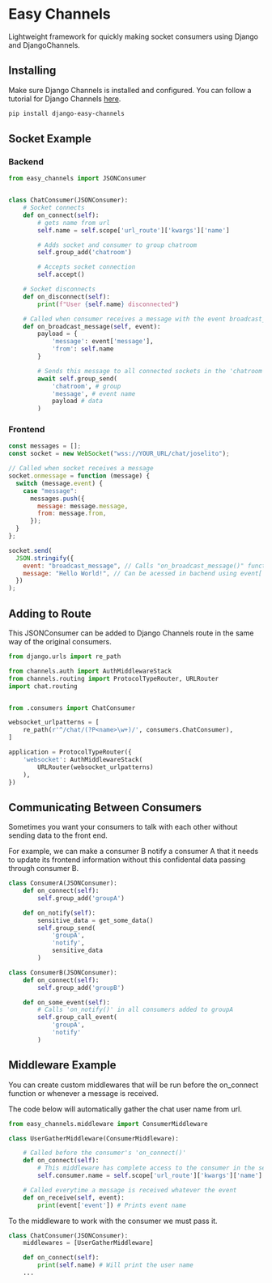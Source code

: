 # Easy Channels

Lightweight framework for quickly making socket consumers using Django and DjangoChannels.

## Installing

Make sure Django Channels is installed and configured.
You can follow a tutorial for Django Channels <a href="https://channels.readthedocs.io/en/latest/tutorial/part_1.html">here</a>.

```bash
pip install django-easy-channels
```

## Socket Example

### Backend

```python
from easy_channels import JSONConsumer


class ChatConsumer(JSONConsumer):
    # Socket connects
    def on_connect(self):
        # gets name from url
        self.name = self.scope['url_route']['kwargs']['name']

        # Adds socket and consumer to group chatroom
        self.group_add('chatroom')

        # Accepts socket connection
        self.accept()

    # Socket disconnects
    def on_disconnect(self):
        print(f"User {self.name} disconnected")

    # Called when consumer receives a message with the event broadcast_message
    def on_broadcast_message(self, event):
        payload = {
            'message': event['message'],
            'from': self.name
        }

        # Sends this message to all connected sockets in the 'chatroom' group (not consumers)
        await self.group_send(
            'chatroom', # group
            'message', # event name
            payload # data
        )
```

### Frontend

```js
const messages = [];
const socket = new WebSocket("wss://YOUR_URL/chat/joselito");

// Called when socket receives a message
socket.onmessage = function (message) {
  switch (message.event) {
    case "message":
      messages.push({
        message: message.message,
        from: message.from,
      });
  }
};

socket.send(
  JSON.stringify({
    event: "broadcast_message", // Calls "on_broadcast_message()" function in consumer
    message: "Hello World!", // Can be acessed in bachend using event['message']
  })
);
```

## Adding to Route

This JSONConsumer can be added to Django Channels route in the same way of the original consumers.

```python
from django.urls import re_path

from channels.auth import AuthMiddlewareStack
from channels.routing import ProtocolTypeRouter, URLRouter
import chat.routing


from .consumers import ChatConsumer

websocket_urlpatterns = [
    re_path(r'^/chat/(?P<name>\w+)/', consumers.ChatConsumer),
]

application = ProtocolTypeRouter({
    'websocket': AuthMiddlewareStack(
        URLRouter(websocket_urlpatterns)
    ),
})

```

## Communicating Between Consumers

Sometimes you want your consumers to talk with each other without sending data to the front end.

For example, we can make a consumer B notify a consumer A that it needs to update its frontend information without this confidental data passing through consumer B.

```python
class ConsumerA(JSONConsumer):
    def on_connect(self):
        self.group_add('groupA')

    def on_notify(self):
        sensitive_data = get_some_data()
        self.group_send(
            'groupA',
            'notify',
            sensitive_data
        )

class ConsumerB(JSONConsumer):
    def on_connect(self):
        self.group_add('groupB')

    def on_some_event(self):
        # Calls 'on_notify()' in all consumers added to groupA
        self.group_call_event(
            'groupA',
            'notify'
        )
```

## Middleware Example

You can create custom middlewares that will be run before the on_connect function or whenever a message is received.

The code below will automatically gather the chat user name from url.

```python
from easy_channels.middleware import ConsumerMiddleware

class UserGatherMiddleware(ConsumerMiddleware):

    # Called before the consumer's 'on_connect()'
    def on_connect(self):
        # This middleware has complete access to the consumer in the self.consumer attribute
        self.consumer.name = self.scope['url_route']['kwargs']['name']

    # Called everytime a message is received whatever the event
    def on_receive(self, event):
        print(event['event']) # Prints event name

```

To the middleware to work with the consumer we must pass it.

```python
class ChatConsumer(JSONConsumer):
    middlewares = [UserGatherMiddleware]

    def on_connect(self):
        print(self.name) # Will print the user name
    ...
```
